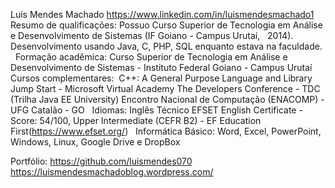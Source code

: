 Luís Mendes Machado https://www.linkedin.com/in/luismendesmachado1
 
Resumo de qualificações: Possuo Curso Superior de Tecnologia em Análise e Desenvolvimento de Sistemas (IF Goiano - Campus Urutaí,   2014). 
Desenvolvimento usando Java, C, PHP, SQL enquanto estava na faculdade.
 
Formação acadêmica: Curso Superior de Tecnologia em Análise e Desenvolvimento de Sistemas - Instituto Federal Goiano - Campus Urutaí
 
Cursos complementares: 
C++: A General Purpose Language and Library Jump Start - Microsoft Virtual Academy
The Developers Conference - TDC (Trilha Java EE University)
Encontro Nacional de Computação (ENACOMP) - UFG Catalão - GO
 
Idiomas: Inglês Técnico 
EFSET English Certificate - Score: 54/100, Upper Intermediate (CEFR B2) - EF Education First(https://www.efset.org/)
 
Informática Básico: Word, Excel, PowerPoint, Windows, Linux, Google Drive e DropBox

Portfólio:
https://github.com/luismendes070
https://luismendesmachadoblog.wordpress.com/









